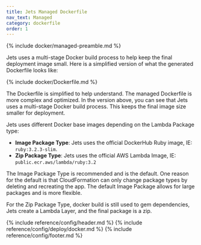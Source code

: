 ```yaml
---
title: Jets Managed Dockerfile
nav_text: Managed
category: dockerfile
order: 1
---
```


{% include docker/managed-preamble.md %}

Jets uses a multi-stage Docker build process to help keep the final deployment image small. Here is a simplified version of what the generated Dockerfile looks like:

{% include docker/Dockerfile.md %}

The Dockerfile is simplified to help understand. The managed Dockerfile is more complex and optimized. In the version above, you can see that Jets uses a multi-stage Docker build process. This keeps the final image size smaller for deployment.

Jets uses different Docker base images depending on the Lambda Package type:

* **Image Package Type**: Jets uses the official DockerHub Ruby image, IE: `ruby:3.2.3-slim`.
* **Zip Package Type**: Jets uses the official AWS Lambda Image, IE: `public.ecr.aws/lambda/ruby:3.2`

The Image Package Type is recommended and is the default. One reason for the default is that CloudFormation can only change package types by deleting and recreating the app. The default Image Package allows for large packages and is more flexible.

For the Zip Package Type, docker build is still used to gem dependencies, Jets create a Lambda Layer, and the final package is a zip.

{% include reference/config/header.md %}
{% include reference/config/deploy/docker.md %}
{% include reference/config/footer.md %}
